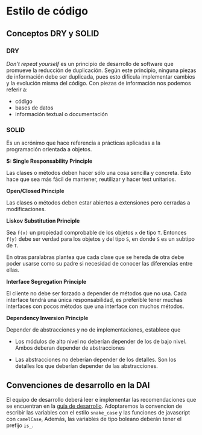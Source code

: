 # Estilo de código


## Conceptos DRY y SOLID

### DRY

*Don't repeat yourself*  es un principio de desarrollo de software que promueve la reducción de duplicación. Según este principio, ninguna piezas de información debe ser duplicada, pues esto dificula implementar cambios y la evolución misma del código. Con piezas de información nos podemos referir a:
- código
- bases de datos
- información textual o documentación 


### SOLID

Es un acrónimo que hace referencia a prácticas aplicadas a la programación orientada a objetos.

**S: Single Responsability Principle**

Las clases o métodos deben hacer sólo una cosa sencilla y concreta. Esto hace que sea más fácil de mantener, reutilizar y hacer test unitarios.

**Open/Closed Principle**

Las clases o métodos deben estar abiertos a extensiones pero cerradas a modificaciones.

**Liskov Substitution Principle**

Sea `f(x)` un propiedad comprobable de los objetos `x` de tipo `T`. Entonces `f(y)` debe ser verdad para los objetos `y` del tipo `S`, en donde `S` es un subtipo de `T`.

En otras paralabras plantea que cada clase que se hereda de otra debe poder usarse como su padre si necesidad de conocer las diferencias entre ellas. 

**Interface Segregation Principle**

El cliente no debe ser forzado a depender de métodos que no usa.
Cada interface tendrá una  única responsabilidad, es preferible tener muchas interfaces con pocos métodos que una interface con muchos métodos.

**Dependency Inversion Principle**

Depender de abstracciones y no de implementaciones, establece que 
* Los módulos de alto nivel no deberían depender de los de bajo nivel. Ambos deberan depender de abstracciones

* Las abstracciones no deberían depender de los detalles. Son los detalles los que deberían depender de las abstracciones.


## Convenciones de desarrollo en la DAI
El equipo de desarrollo deberá leer e implementar las recomendaciones que se encuentran en la [guía de desarrollo](https://github.com/flkt-crnpio/dai-guia-de-buenas-practicas).
Adoptaremos la convencion de escribir las variables con el estilo `snake_case` y las funciones de javascript con `camelCase`, Además, las variables de tipo boleano deberán tener el prefijo `is_`.

